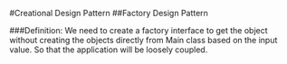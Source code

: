 #Creational Design Pattern
##Factory Design Pattern

###Definition:	We need to create a factory interface to get the object without creating the objects directly from Main class based on the input value. So that the application will be loosely coupled.